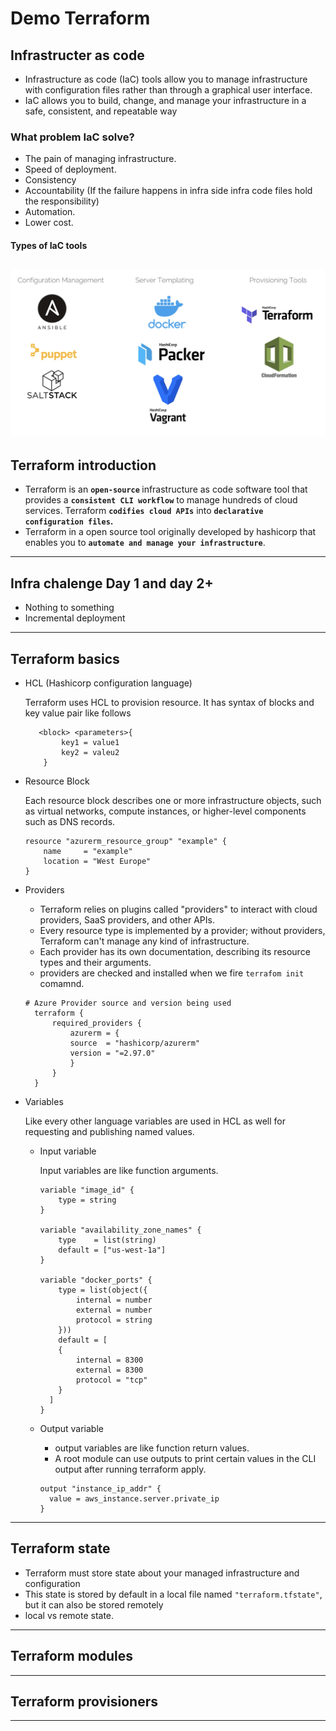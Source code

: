 # Demo Terraform

## Infrastructer as code
* Infrastructure as code (IaC) tools allow you to manage infrastructure with configuration files rather than through a graphical user interface. 
* IaC allows you to build, change, and manage your infrastructure in a safe, consistent, and repeatable way

### What problem IaC solve? 
* The pain of managing infrastructure. 
* Speed of deployment.
* Consistency 
* Accountability (If the failure happens in infra side infra code files hold the responsibility)
* Automation.
* Lower cost.

#### Types of IaC tools 
![IaC tools](https://github.com/kaustubhsonar/Demo.Terraform/blob/2dca1f1f2749bcc5cbd32bc5e1f65ef5410d835c/images/Screenshot%202022-03-22%20at%2012.32.20%20PM.png)
---
## Terraform introduction
* Terraform is an <b>`open-source` </b>infrastructure as code software tool that provides a <b>`consistent CLI workflow`</b> to manage hundreds of cloud services. Terraform <b>`codifies cloud APIs`</b> into <b>`declarative configuration files`.</b>
* Terraform in a open source tool originally developed by hashicorp that enables you to <b>`automate and manage your infrastructure`</b>.

---

## Infra chalenge Day 1 and day 2+
* Nothing to something 
* Incremental deployment

---
## Terraform basics 
- HCL (Hashicorp configuration language)
    <p>Terraform uses HCL to provision resource. It has syntax of blocks and key value pair like follows
    </p>
    
    ```
       <block> <parameters>{
            key1 = value1 
            key2 = valeu2
        }
    ```

- Resource Block
    <p>Each resource block describes one or more infrastructure objects, such as virtual networks, compute instances, or higher-level components such as DNS records.
    </p>

    ```
    resource "azurerm_resource_group" "example" {
        name     = "example"
        location = "West Europe"
    }
    ```
- Providers   
  - Terraform relies on plugins called "providers" to interact with cloud providers, SaaS providers, and other APIs.
  - Every resource type is implemented by a provider; without providers, Terraform can't manage any kind of infrastructure.
  - Each provider has its own documentation, describing its resource types and their arguments.
  - providers are checked and installed when we fire `terrafom init` comamnd.
  
  ```
  # Azure Provider source and version being used
    terraform {
        required_providers {
            azurerm = {
            source  = "hashicorp/azurerm"
            version = "=2.97.0"
            }
        }
    }
  ```
- Variables 
  <p> Like every other language variables are used in HCL as well for requesting and publishing named values.</p>
  
  - Input variable
    <p>Input variables are like function arguments.</p>
    
    ```
    variable "image_id" {
        type = string
    }

    variable "availability_zone_names" {
        type    = list(string)
        default = ["us-west-1a"]
    }

    variable "docker_ports" {
        type = list(object({
            internal = number
            external = number
            protocol = string
        }))
        default = [
        {
            internal = 8300
            external = 8300
            protocol = "tcp"
        }
      ]
    }

    ```
  - Output variable
    - output variables are like function return values.
    - A root module can use outputs to print certain values in the CLI output after running terraform apply.

    ```
    output "instance_ip_addr" {
      value = aws_instance.server.private_ip
    }
    ``` 

---
## Terraform state 
 - Terraform must store state about your managed infrastructure and configuration
 - This state is stored by default in a local file named `"terraform.tfstate"`, but it can also be stored remotely
 - local vs remote state.

---
## Terraform modules 
---
## Terraform provisioners 

---





